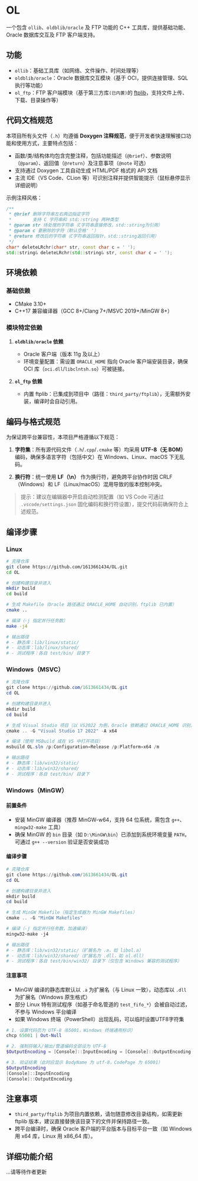# OL

一个包含 `ollib`、`oldblib/oracle` 及 FTP 功能的 C++ 工具库，提供基础功能、Oracle 数据库交互及 FTP 客户端支持。

## 功能

- `ollib`：基础工具库（如网络、文件操作、时间处理等）
- `oldblib/oracle`：Oracle 数据库交互模块（基于 OCI，提供连接管理、SQL 执行等功能）
- `ol_ftp`：FTP 客户端模块（基于第三方库`(已内置)`的 [ftplib](https://github.com/codebrainz/ftplib)，支持文件上传、下载、目录操作等）

## 代码文档规范

本项目所有头文件（`.h`）均遵循 **Doxygen 注释规范**，便于开发者快速理解接口功能和使用方式，主要特点包括：

- 函数/类/结构体均包含完整注释，包括功能描述（`@brief`）、参数说明（`@param`）、返回值（`@return`）及注意事项（`@note` 可选）
- 支持通过 Doxygen 工具自动生成 HTML/PDF 格式的 API 文档
- 主流 IDE（VS Code、CLion 等）可识别注释并提供智能提示（鼠标悬停显示详细说明）

示例注释风格：
```cpp
/**
 * @brief 删除字符串左右两边指定字符
 *        支持 C 字符串和 std::string 两种类型
 * @param str 待处理的字符串（C字符串直接修改，std::string为引用）
 * @param c 要删除的字符（默认空格' '）
 * @return 修改后的字符串（C字符串返回指针，std::string返回引用）
 */
char* deleteLRchr(char* str, const char c = ' ');
std::string& deleteLRchr(std::string& str, const char c = ' ');
```

## 环境依赖

### 基础依赖
- CMake 3.10+
- C++17 兼容编译器（GCC 8+/Clang 7+/MSVC 2019+/MinGW 8+）

### 模块特定依赖
1. **`oldblib/oracle` 依赖**  
   - Oracle 客户端（版本 11g 及以上）  
   - 环境变量配置：需设置 `ORACLE_HOME` 指向 Oracle 客户端安装目录，确保 OCI 库（`oci.dll`/`libclntsh.so`）可被链接。

2. **`ol_ftp` 依赖**  
   - 内置 ftplib：已集成到项目中（路径：`third_party/ftplib`），无需额外安装，编译时会自动引用。

## 编码与格式规范

为保证跨平台兼容性，本项目严格遵循以下规范：

1. **字符集**：所有源代码文件（`.h`/`.cpp`/`.cmake` 等）均采用 **UTF-8（无 BOM）** 编码，确保多语言字符（包括中文）在 Windows、Linux、macOS 下无乱码。

2. **换行符**：统一使用 **LF（\n）** 作为换行符，避免跨平台协作时因 CRLF（Windows）和 LF（Linux/macOS）混用导致的版本控制冲突。

> 提示：建议在编辑器中开启自动检测配置（如 VS Code 可通过 `.vscode/settings.json` 固化编码和换行符设置），提交代码前确保符合上述规范。

## 编译步骤

### Linux

```bash
# 克隆仓库
git clone https://github.com/1613661434/OL.git
cd OL

# 创建构建目录并进入
mkdir build
cd build

# 生成 Makefile（Oracle 路径通过 ORACLE_HOME 自动识别，ftplib 已内置）
cmake ..

# 编译（-j 指定并行任务数）
make -j4

# 输出路径
# - 静态库：lib/linux/static/
# - 动态库：lib/linux/shared/
# - 测试程序：各自 test/bin/ 目录下
```

### Windows（MSVC）

```powershell
# 克隆仓库
git clone https://github.com/1613661434/OL.git
cd OL

# 创建构建目录并进入
mkdir build
cd build

# 生成 Visual Studio 项目（以 VS2022 为例，Oracle 依赖通过 ORACLE_HOME 识别）
cmake .. -G "Visual Studio 17 2022" -A x64

# 编译（使用 MSBuild 或在 VS 中打开项目）
msbuild OL.sln /p:Configuration=Release /p:Platform=x64 /m

# 输出路径
# - 静态库：lib/win32/static/
# - 动态库：lib/win32/shared/
# - 测试程序：各自 test/bin/ 目录下
```

### Windows（MinGW）

#### 前置条件
- 安装 MinGW 编译器（推荐 MinGW-w64，支持 64 位系统，需包含 `g++`、`mingw32-make` 工具）
- 确保 MinGW 的 `bin` 目录（如 `D:\MinGW\bin`）已添加到系统环境变量 `PATH`，可通过 `g++ --version` 验证是否安装成功

#### 编译步骤
```powershell
# 克隆仓库
git clone https://github.com/1613661434/OL.git
cd OL

# 创建构建目录并进入
mkdir build
cd build

# 生成 MinGW Makefile（指定生成器为 MinGW Makefiles）
cmake .. -G "MinGW Makefiles"

# 编译（-j 指定并行任务数，加速编译）
mingw32-make -j4

# 输出路径
# - 静态库：lib/win32/static/（扩展名为 .a，如 libol.a）
# - 动态库：lib/win32/shared/（扩展名为 .dll，如 ol.dll）
# - 测试程序：各自 test/bin/win32/ 目录下（仅包含 Windows 兼容的测试程序）
```

#### 注意事项
- MinGW 编译的静态库默认以 `.a` 为扩展名（与 Linux 一致），动态库以 `.dll` 为扩展名（Windows 原生格式）
- 部分 Linux 特有测试程序（如基于命名管道的 `test_fifo_*`）会被自动过滤，不参与 Windows 平台编译
- 如果 Windows 终端（PowerShell）出现乱码，可以临时设置UTF8字符集
```powershell
# 1. 设置代码页为 UTF-8（65001，Windows 终端通用标识）
chcp 65001 | Out-Null

# 2. 强制将输入/输出/管道编码全部设为 UTF-8
$OutputEncoding = [Console]::InputEncoding = [Console]::OutputEncoding = New-Object System.Text.UTF8Encoding

# 3. 验证结果（此时应显示 BodyName 为 utf-8，CodePage 为 65001）
$OutputEncoding
[Console]::InputEncoding
[Console]::OutputEncoding
```

## 注意事项
- `third_party/ftplib` 为项目内置依赖，请勿随意修改目录结构，如需更新 ftplib 版本，建议直接替换该目录下的文件并保持路径一致。
- 跨平台编译时，确保 Oracle 客户端的平台版本与目标平台一致（如 Windows 用 x64 库，Linux 用 x86_64 库）。

## 详细功能介绍
...请等待作者更新